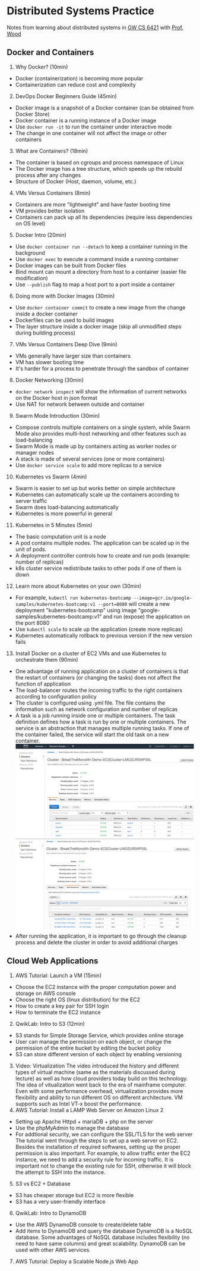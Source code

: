 # Distributed Systems Practice
Notes from learning about distributed systems in [GW CS 6421](https://gwdistsys18.github.io/) with [Prof. Wood](https://faculty.cs.gwu.edu/timwood/)

## Docker and Containers
1. Why Docker? (10min)
* Docker (containerization) is becoming more popular
* Containerization can reduce cost and complexity
2. DevOps Docker Beginners Guide (45min)
* Docker image is a snapshot of a Docker container (can be obtained from Docker Store)
* Docker container is a running instance of a Docker image
* Use `docker run -it` to run the container under interactive mode
* The change in one container will not affect the image or other containers
3. What are Containers? (18min)
* The container is based on cgroups and process namespace of Linux
* The Docker image has a tree structure, which speeds up the rebuild process after any changes
* Structure of Docker (Host, daemon, volume, etc.)
4. VMs Versus Containers (8min)
* Containers are more "lightweight" and have faster booting time
* VM provides better isolation
* Containers can pack up all its dependencies (require less dependencies on OS level)
5. Docker Intro (20min)
* Use `docker container run --detach` to keep a container running in the background
* Use `docker exec` to execute a command inside a running container
* Docker images can be built from Docker files
* Bind mount can mount a directory from host to a container (easier file modification)
* Use `--publish` flag to map a host port to a port inside a container
6. Doing more with Docker Images (30min)
* Use `docker container commit` to create a new image from the change inside a docker container
* Dockerfiles can be used to build images
* The layer structure inside a docker image (skip all unmodified steps during building process)
7. VMs Versus Containers Deep Dive (9min)
* VMs generally have larger size than containers
* VM has slower booting time
* It's harder for a process to penetrate through the sandbox of container
8. Docker Networking (30min)
* `docker network inspect` will show the information of current networks on the Docker host in json format
* Use NAT for network between outside and container
9. Swarm Mode Introduction (30min)
* Compose controls multiple containers on a single system, while Swarm Mode also provides multi-host networking and other features such as load-balancing
* Swarm Mode is made up by containers acting as worker nodes or manager nodes
* A stack is made of several services (one or more containers)
* Use `docker service scale` to add more replicas to a service
10. Kubernetes vs Swarm (4min)
* Swarm is easier to set up but works better on simple architecture
* Kubernetes can automatically scale up the containers according to server traffic
* Swarm does load-balancing automatically
* Kubernetes is more powerful in general
11. Kubernetes in 5 Minutes (5min)
* The basic computation unit is a node
* A pod contains multiple nodes. The application can be scaled up in the unit of pods.
* A deployment controller controls how to create and run pods (example: number of replicas)
* k8s cluster service redistribute tasks to other pods if one of them is down
12. Learn more about Kubernetes on your own (30min)
* For example, `kubectl run kubernetes-bootcamp --image=gcr.io/google-samples/kubernetes-bootcamp:v1 --port=8080` will create a new deployment "kubernetes-bootcamp" using image "google-samples/kubernetes-bootcamp:v1" and run (expose) the application on the port 8080
* Use `kubectl scale` to scale up the application (create more replicas)
* Kubernetes automatically rollback to previous version if the new version fails
13. Install Docker on a cluster of EC2 VMs and use Kubernetes to orchestrate them (90min)
* One advantage of running application on a cluster of containers is that the restart of containers (or changing the tasks) does not affect the function of application
* The load-balancer routes the incoming traffic to the right containers according to configuration policy
* The cluster is configured using .yml file. The file contains the information such as network configuration and number of replicas
* A task is a job running inside one or multiple containers. The task definition defines how a task is run by one or multiple containers. The service is an abstraction that manages multiple running tasks. If one of the container failed, the service will start the old task on a new container.
![Screenshot 1](images/screen2.png)
![Screenshot 2](images/screen3.png)
* After running the application, it is important to go through the cleanup process and delete the cluster in order to avoid additional charges


## Cloud Web Applications
1. AWS Tutorial: Launch a VM (15min)
* Choose the EC2 instance with the proper computation power and storage on AWS console
* Choose the right OS (linux distribution) for the EC2
* How to create a key pair for SSH login
* How to terminate the EC2 instance
2. QwikLab: Intro to S3 (12min)
* S3 stands for Simple Storage Service, which provides online storage
* User can manage the permission on each object, or change the permission of the entire bucket by editing the bucket policy
* S3 can store different version of each object by enabling versioning
3. Video: Virtualization
The video introduced the history and different types of virtual machine (same as the materials discussed during lecture) as well as how cloud providers today build on this technology. The idea of vitualization went back to the era of mainframe computer. Even with some performance overhead, virtualization provides more flexibility and ability to run different OS on different architecture. VM supports such as Intel VT-x boost the performance.
4. AWS Tutorial: Install a LAMP Web Server on Amazon Linux 2
* Setting up Apache Httpd + mariaDB + php on the server
* Use the phpMyAdmin to manage the database
* For addtional security, we can configure the SSL/TLS for the web server
The tutorial went through the steps to set up a web server on EC2. Besides the installation of required softwares, setting up the proper permission is also important. For example, to allow traffic enter the EC2 instance, we need to add a security rule for incoming traffic. It is important not to change the existing rule for SSH, otherwise it will block the attempt to SSH into the instance.
5. S3 vs EC2 + Database
* S3 has cheaper storage but EC2 is more flexible
* S3 has a very user-friendly interface

6. QwikLab: Intro to DynamoDB
* Use the AWS DynamoDB console to create/delete table
* Add items to DynamoDB and query the database
DynamoDB is a NoSQL database. Some advantages of NoSQL database includes flexibility (no need to have same columns) and great scalability. DynamoDB can be used with other AWS services.
7. AWS Tutorial: Deploy a Scalable Node.js Web App

